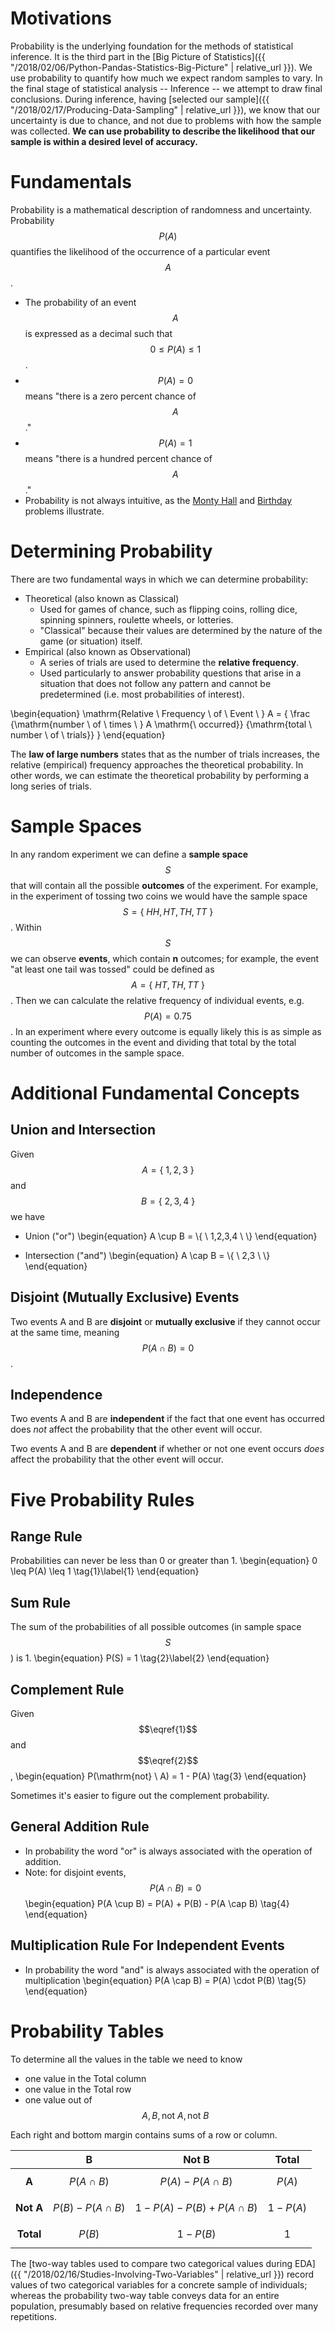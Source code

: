 # Motivations
Probability is the underlying foundation for the methods of statistical inference. It is the third part in the [Big Picture of Statistics]({{ "/2018/02/06/Python-Pandas-Statistics-Big-Picture" | relative_url }}). We use probability to quantify how much we expect random samples to vary. 
In the final stage of statistical analysis -- Inference -- we attempt to draw final conclusions. During inference, having [selected our sample]({{ "/2018/02/17/Producing-Data-Sampling" | relative_url }}), we know that our uncertainty is due to chance, and not due to problems with how the sample was collected. **We can use probability to describe the likelihood that our sample is within a desired level of accuracy.**

# Fundamentals
Probability is a mathematical description of randomness and uncertainty. Probability $$P(A)$$ quantifies the likelihood of the occurrence of a particular event $$A$$.
* The probability of an event $$A$$ is expressed as a decimal such that $$0 \leq P(A) \leq 1$$.  
* $$P(A)=0$$ means "there is a zero percent chance of $$A$$."
* $$P(A)=1$$ means "there is a hundred percent chance of $$A$$."
* Probability is not always intuitive, as the [Monty Hall](https://en.wikipedia.org/wiki/Monty_Hall_problem) and [Birthday](https://en.wikipedia.org/wiki/Birthday_problem) problems illustrate.

# Determining Probability
There are two fundamental ways in which we can determine probability:
* Theoretical (also known as Classical)
  * Used for games of chance, such as flipping coins, rolling dice, spinning spinners, roulette wheels, or lotteries.
  * "Classical" because their values are determined by the nature of the game (or situation) itself.
* Empirical (also known as Observational)
  * A series of trials are used to determine the **relative frequency**.
  * Used particularly to answer probability questions that arise in a situation that does not follow any pattern and cannot be predetermined (i.e. most probabilities of interest).

\begin{equation}
  \mathrm{Relative \ Frequency \ of \ Event \ } A = 
  {
      \frac
        {\mathrm{number \ of \ times \ } A \mathrm{\ occurred}}
        {\mathrm{total \ number \ of \ trials}}
  }
\end{equation}

The **law of large numbers** states that as the number of trials increases, the relative (empirical) frequency approaches the theoretical probability. In other words, we can estimate the theoretical probability by performing a long series of trials.

# Sample Spaces
In any random experiment we can define a **sample space** $$S$$ that will contain all the possible **outcomes** of the experiment. For example, in the experiment of tossing two coins we would have the sample space $$S = \{ \ HH, HT, TH, TT \ \}$$. Within $$S$$ we can observe **events**, which contain **n** outcomes; for example, the event "at least one tail was tossed" could be defined as $$A = \{ \ HT, TH, TT\ \}$$. Then we can calculate the relative frequency of individual events, e.g. $$P(A) = 0.75$$. In an experiment where every outcome is equally likely this is as simple as counting the outcomes in the event and dividing that total by the total number of outcomes in the sample space.

# Additional Fundamental Concepts
## Union and Intersection
Given $$A = \{ \ 1,2,3 \ \}$$ and $$B = \{ \ 2,3,4 \ \}$$ we have
* Union ("or")
\begin{equation}
  A \cup B = \\{ \ 1,2,3,4 \ \\}
\end{equation}

* Intersection ("and") 
\begin{equation}
  A \cap B = \\{ \ 2,3 \ \\}
\end{equation}

## Disjoint (Mutually Exclusive) Events
Two events A and B are **disjoint** or **mutually exclusive** if they cannot occur at the same time, meaning $$P(A \cap B) = 0$$.

## Independence
Two events A and B are **independent** if the fact that one event has occurred does *not* affect the probability that the other event will occur.  

Two events A and B are **dependent** if whether or not one event occurs *does* affect the probability that the other event will occur.

# Five Probability Rules
## Range Rule
Probabilities can never be less than 0 or greater than 1.
\begin{equation}
  0 \leq P(A) \leq 1 \tag{1}\label{1}
\end{equation}

## Sum Rule
The sum of the probabilities of all possible outcomes (in sample space $$S$$) is 1\.
\begin{equation}
  P(S) = 1 \tag{2}\label{2}
\end{equation}

## Complement Rule
Given $$\eqref{1}$$ and $$\eqref{2}$$,
\begin{equation}
  P(\mathrm{not} \ A) = 1 - P(A) \tag{3}
\end{equation}

Sometimes it's easier to figure out the complement probability.

## General Addition Rule
* In probability the word "or" is always associated with the operation of addition.
* Note: for disjoint events, $$P(A \cap B) = 0$$
\begin{equation}
  P(A \cup B) = P(A) + P(B) - P(A \cap B) \tag{4}
\end{equation}

## Multiplication Rule For Independent Events
* In probability the word "and" is always associated with the operation of multiplication
\begin{equation}
  P(A \cap B) = P(A) \cdot P(B) \tag{5}
\end{equation}


# Probability Tables
To determine all the values in the table we need to know
* one value in the Total column
* one value in the Total row
* one value out of $$A, B, \mathrm{not} \ A, \mathrm{not} \ B$$

Each right and bottom margin contains sums of a row or column.

||B|Not B|Total|
|:-:|:-:|:-:|:-:|
|**A**|$$P(A \cap B)$$|$$P(A) - P(A \cap B)$$|$$P(A)$$|
|**Not A**|$$P(B) - P(A \cap B)$$|$$1 - P(A) - P(B) + P(A \cap B)$$|$$1 - P(A)$$|
|**Total**|$$P(B)$$|$$1 - P(B)$$|$$1$$|

The [two-way tables used to compare two categorical values during EDA]({{ "/2018/02/16/Studies-Involving-Two-Variables" | relative_url }}) record values of two categorical variables for a concrete sample of individuals; whereas the probability two-way table conveys data for an entire population, presumably based on relative frequencies recorded over many repetitions.